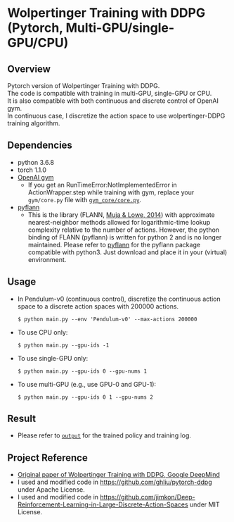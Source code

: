 # Wolpertinger Training with DDPG (Pytorch, Multi-GPU/single-GPU/CPU)
## Overview
Pytorch version of Wolpertinger Training with DDPG. <br>
The code is compatible with training in multi-GPU, single-GPU or CPU. <br>
It is also compatible with both continuous and discrete control of OpenAI gym. <br>
In continuous case, I discretize the action space to use wolpertinger-DDPG training algorithm.

## Dependencies
* python 3.6.8
* torch 1.1.0
* [OpenAI gym](https://github.com/openai/gym)
  * If you get an RunTimeError:NotImplementedError in ActionWrapper.step while training with gym, replace your `gym/core.py` file with [`gym_core/core.py`](./gym_core/core.py).
* [pyflann](http://www.galaxysofts.com/new/pyflann-for-python-3x/)
  * This is the library (FLANN, [Muja & Lowe, 2014](https://ieeexplore.ieee.org/abstract/document/6809191)) with approximate nearest-neighbor methods allowed for logarithmic-time lookup complexity relative to the number of actions. However, the python binding of FLANN (pyflann) is written for python 2 and is no longer maintained. Please refer to [pyflann](http://www.galaxysofts.com/new/pyflann-for-python-3x/) for the pyflann package compatible with python3. Just download and place it in your (virtual) environment.

## Usage
* In Pendulum-v0 (continuous control), discretize the continuous action space to a discrete action spaces with 200000 actions.
    ```
    $ python main.py --env 'Pendulum-v0' --max-actions 200000
    ```
* To use CPU only:
    ```
    $ python main.py --gpu-ids -1
    ```
* To use single-GPU only:
    ```
    $ python main.py --gpu-ids 0 --gpu-nums 1
    ```
* To use multi-GPU (e.g., use GPU-0 and GPU-1):
    ```
    $ python main.py --gpu-ids 0 1 --gpu-nums 2
    ```
## Result
* Please refer to [`output`](./output) for the trained policy and training log.

## Project Reference
* [Original paper of Wolpertinger Training with DDPG, Google DeepMind](https://arxiv.org/abs/1512.07679)
* I used and modified code in https://github.com/ghliu/pytorch-ddpg under Apache License.
* I used and modified code in https://github.com/jimkon/Deep-Reinforcement-Learning-in-Large-Discrete-Action-Spaces under MIT License.

